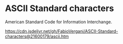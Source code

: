 # ASCII Standard characters
American Standard Code for Information Interchange.


https://cdn.jsdelivr.net/gh/FabioVergani/ASCII-Standard-characters@21600179/ascii.htm

